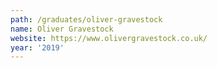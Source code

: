 ```yaml
---
path: /graduates/oliver-gravestock
name: Oliver Gravestock
website: https://www.olivergravestock.co.uk/
year: '2019'
---
```


